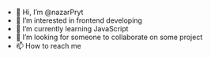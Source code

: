 - 👋 Hi, I’m @nazarPryt
- 👀 I’m interested in frontend developing
- 🌱 I’m currently learning JavaScript
- 💞️ I’m looking for someone to collaborate on some project
- 📫 How to reach me

<!---
nazarPryt/nazarPryt is a ✨ special ✨ repository because its `README.md` (this file) appears on your GitHub profile.
You can click the Preview link to take a look at your changes.
--->
